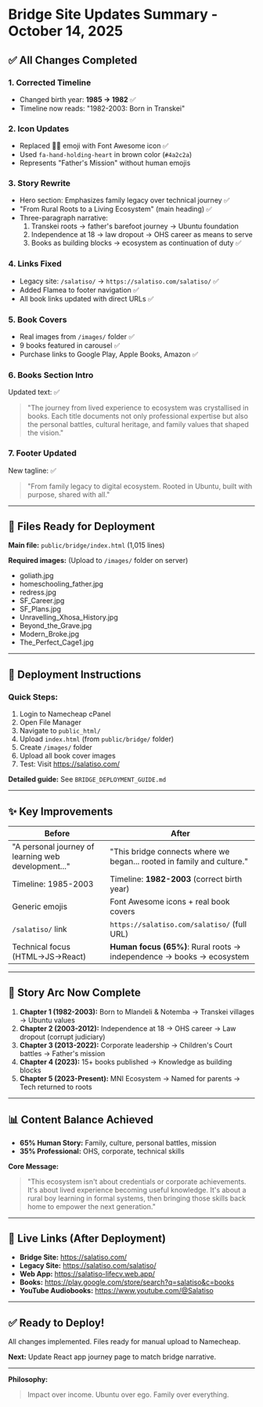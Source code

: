 # Bridge Site Updates Summary - October 14, 2025

## ✅ All Changes Completed

### 1. **Corrected Timeline**
- Changed birth year: **1985 → 1982** ✅
- Timeline now reads: "1982-2003: Born in Transkei"

### 2. **Icon Updates**
- Replaced 👨‍👦 emoji with Font Awesome icon ✅
- Used `fa-hand-holding-heart` in brown color (`#4a2c2a`)
- Represents "Father's Mission" without human emojis

### 3. **Story Rewrite**
- Hero section: Emphasizes family legacy over technical journey ✅
- "From Rural Roots to a Living Ecosystem" (main heading) ✅
- Three-paragraph narrative:
  1. Transkei roots → father's barefoot journey → Ubuntu foundation
  2. Independence at 18 → law dropout → OHS career as means to serve
  3. Books as building blocks → ecosystem as continuation of duty ✅

### 4. **Links Fixed**
- Legacy site: `/salatiso/` → `https://salatiso.com/salatiso/` ✅
- Added Flamea to footer navigation ✅
- All book links updated with direct URLs ✅

### 5. **Book Covers**
- Real images from `/images/` folder ✅
- 9 books featured in carousel ✅
- Purchase links to Google Play, Apple Books, Amazon ✅

### 6. **Books Section Intro**
Updated text: ✅
> "The journey from lived experience to ecosystem was crystallised in books. 
> Each title documents not only professional expertise but also the personal battles, 
> cultural heritage, and family values that shaped the vision."

### 7. **Footer Updated**
New tagline: ✅
> "From family legacy to digital ecosystem. Rooted in Ubuntu, built with purpose, shared with all."

---

## 📂 Files Ready for Deployment

**Main file:** `public/bridge/index.html` (1,015 lines)

**Required images:** (Upload to `/images/` folder on server)
- goliath.jpg
- homeschooling_father.jpg
- redress.jpg
- SF_Career.jpg
- SF_Plans.jpg
- Unravelling_Xhosa_History.jpg
- Beyond_the_Grave.jpg
- Modern_Broke.jpg
- The_Perfect_Cage1.jpg

---

## 🚀 Deployment Instructions

### Quick Steps:
1. Login to Namecheap cPanel
2. Open File Manager
3. Navigate to `public_html/`
4. Upload `index.html` (from `public/bridge/` folder)
5. Create `/images/` folder
6. Upload all book cover images
7. Test: Visit https://salatiso.com/

**Detailed guide:** See `BRIDGE_DEPLOYMENT_GUIDE.md`

---

## ✨ Key Improvements

| Before | After |
|--------|-------|
| "A personal journey of learning web development..." | "This bridge connects where we began... rooted in family and culture." |
| Timeline: 1985-2003 | Timeline: **1982-2003** (correct birth year) |
| Generic emojis | Font Awesome icons + real book covers |
| `/salatiso/` link | `https://salatiso.com/salatiso/` (full URL) |
| Technical focus (HTML→JS→React) | **Human focus (65%)**: Rural roots → independence → books → ecosystem |

---

## 🎯 Story Arc Now Complete

1. **Chapter 1 (1982-2003):** Born to Mlandeli & Notemba → Transkei villages → Ubuntu values
2. **Chapter 2 (2003-2012):** Independence at 18 → OHS career → Law dropout (corrupt judiciary)
3. **Chapter 3 (2013-2022):** Corporate leadership → Children's Court battles → Father's mission
4. **Chapter 4 (2023):** 15+ books published → Knowledge as building blocks
5. **Chapter 5 (2023-Present):** MNI Ecosystem → Named for parents → Tech returned to roots

---

## 📊 Content Balance Achieved

- **65% Human Story:** Family, culture, personal battles, mission
- **35% Professional:** OHS, corporate, technical skills

**Core Message:**
> "This ecosystem isn't about credentials or corporate achievements. It's about lived experience 
> becoming useful knowledge. It's about a rural boy learning in formal systems, then bringing 
> those skills back home to empower the next generation."

---

## 🔗 Live Links (After Deployment)

- **Bridge Site:** https://salatiso.com/
- **Legacy Site:** https://salatiso.com/salatiso/
- **Web App:** https://salatiso-lifecv.web.app/
- **Books:** https://play.google.com/store/search?q=salatiso&c=books
- **YouTube Audiobooks:** https://www.youtube.com/@Salatiso

---

## ✅ Ready to Deploy!

All changes implemented. Files ready for manual upload to Namecheap.

**Next:** Update React app journey page to match bridge narrative.

---

**Philosophy:**
> Impact over income. Ubuntu over ego. Family over everything.
